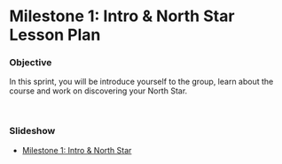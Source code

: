 # Milestone 1: Intro & North Star Lesson Plan

<h3><span>Objective</span></h3>
<p><span>In this sprint, you will be introduce yourself to the group, learn about the course and work on discovering your North Star.</span></p>
<p>&nbsp;</p>
<h3><span>Slideshow</span></h3>
<ul>
<li><a class="inline_disabled" href="https://docs.google.com/presentation/d/1tUJ_EzMgyS2gsjT1roYWlPaSE6c6RDxN52bzj5KXD8o/edit?usp=sharing" target="_blank">Milestone 1: Intro &amp; North Star</a></li>
</ul>
<p>&nbsp;</p>
<p>&nbsp;</p>